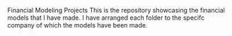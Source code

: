 Financial Modeling Projects
This is the repository showcasing the financial models that I have made. I have arranged each folder to the specifc company of which the models have been made.
